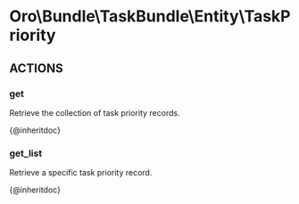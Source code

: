 # Oro\Bundle\TaskBundle\Entity\TaskPriority

## ACTIONS  

### get

Retrieve the collection of task priority records.

{@inheritdoc}

### get_list

Retrieve a specific task priority record.

{@inheritdoc}

